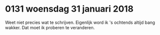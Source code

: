 # 0131 woensdag 31 januari 2018
Weet niet precies wat te schrijven. Eigenlijk word ik 's ochtends altijd bang wakker. Dat moet ik proberen te veranderen. 

